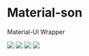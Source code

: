 # Material-son
Material-UI Wrapper

![](https://img.shields.io/david/peer/dsslimshaddy/material-son.svg?style=flat-square) ![](https://img.shields.io/david/dsslimshaddy/material-son.svg?style=flat-square) ![](https://img.shields.io/david/dev/dsslimshaddy/material-son.svg?style=flat-square)
![](https://circleci.com/gh/dsslimshaddy/material-son.png?circle-token=:circle-token)


